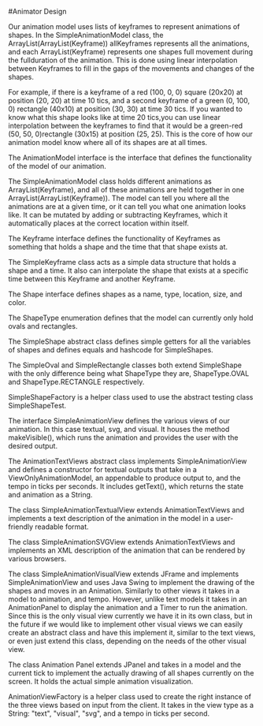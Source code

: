 #Animator Design 

Our animation model uses lists of keyframes to represent animations of shapes. In the SimpleAnimationModel class, the ArrayList(ArrayList(Keyframe)) allKeyframes represents all the animations, and each ArrayList(Keyframe) represents one shapes full movement during the fullduration of the animation. This is done using linear interpolation between Keyframes to fill in the gaps of the movements and changes of the shapes.

For example, if there is a keyframe of a red (100, 0, 0) square (20x20) at position (20, 20) at time 10 tics, and a second keyframe of a green (0, 100, 0) rectangle (40x10) at position (30, 30) at time 30 tics. If you wanted to know what this shape looks like at time 20 tics,you can use linear interpolation between the keyframes to find that it would be a green-red (50, 50, 0)rectangle (30x15) at position (25, 25). This is the core of how our animation model know where all of its shapes are at all times.

The AnimationModel interface is the interface that defines the functionality of the model of our animation.

The SimpleAnimationModel class holds different animations as ArrayList(Keyframe), and all of these animations are held together in one ArrayList(ArrayList(Keyframe)). The model can tell you where all the animations are at a given time, or it can tell you what one animation looks like. It can be mutated by adding or subtracting Keyframes, which it automatically places at the correct location within itself.

The Keyframe interface defines the functionality of Keyframes as something that holds a shape and the time that that shape exists at.

The SimpleKeyframe class acts as a simple data structure that holds a shape and a time. It also can interpolate the shape that exists at a specific time between this Keyframe and another Keyframe.

The Shape interface defines shapes as a name, type, location, size, and color.

The ShapeType enumeration defines that the model can currently only hold ovals and rectangles.

The SimpleShape abstract class defines simple getters for all the variables of shapes and defines equals and hashcode for SimpleShapes.

The SimpleOval and SimpleRectangle classes both extend SimpleShape with the only difference being what ShapeType they are, ShapeType.OVAL and ShapeType.RECTANGLE respectively.

SimpleShapeFactory is a helper class used to use the abstract testing class SimpleShapeTest.

The interface SimpleAnimationView defines the various views of our animation. In this case textual, svg, and visual. It houses the method makeVisible(), which runs the animation and provides the user with the desired output.

The AnimationTextViews abstract class implements SimpleAnimationView and defines a constructor for textual outputs that take in a ViewOnlyAnimationModel, an appendable to produce output to, and the tempo in ticks per seconds. It includes getText(), which returns the state and animation as a String.

The class SimpleAnimationTextualView extends AnimationTextViews and implements a text description of the animation in the model in a user-friendly readable format.

The class SimpleAnimationSVGView extends AnimationTextViews and implements an XML description of the animation that can be rendered by various browsers.

The class SimpleAnimationVisualView extends JFrame and implements SimpleAnimationView and uses Java Swing to implement the drawing of the shapes and moves in an Animation. Similarly to other views it takes in a model to animation, and tempo. However, unlike text models it takes in an AnimationPanel to display the animation and a Timer to run the animation. Since this is the only visual view currently we have it in its own class, but in the future if we would like to implement other visual views we can easily create an abstract class and have this implement it, similar to the text views, or even just extend this class, depending on the needs of the other visual view.

The class Animation Panel extends JPanel and takes in a model and the current tick to implement the actually drawing of all shapes currently on the screen. It holds the actual simple animation visualization.

AnimationViewFactory is a helper class used to create the right instance of the three views based on input from the client. It takes in the view type as a String: "text", "visual", "svg", and a tempo in ticks per second.

